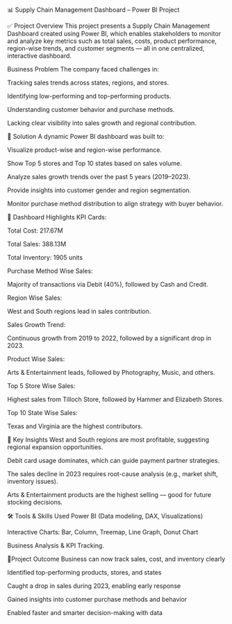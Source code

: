 📊 Supply Chain Management Dashboard – Power BI Project

✅ Project Overview
This project presents a Supply Chain Management Dashboard created using Power BI, which enables stakeholders to monitor and analyze key metrics such as total sales, costs, product performance, region-wise trends, and customer segments — all in one centralized, interactive dashboard.

 Business Problem
The company faced challenges in:

Tracking sales trends across states, regions, and stores.

Identifying low-performing and top-performing products.

Understanding customer behavior and purchase methods.

Lacking clear visibility into sales growth and regional contribution.

🎯 Solution
A dynamic Power BI dashboard was built to:

Visualize product-wise and region-wise performance.

Show Top 5 stores and Top 10 states based on sales volume.

Analyze sales growth trends over the past 5 years (2019–2023).

Provide insights into customer gender and region segmentation.

Monitor purchase method distribution to align strategy with buyer behavior.

📌 Dashboard Highlights
KPI Cards:

Total Cost: 217.67M

Total Sales: 388.13M

Total Inventory: 1905 units

Purchase Method Wise Sales:

Majority of transactions via Debit (40%), followed by Cash and Credit.

Region Wise Sales:

West and South regions lead in sales contribution.

Sales Growth Trend:

Continuous growth from 2019 to 2022, followed by a significant drop in 2023.

Product Wise Sales:

Arts & Entertainment leads, followed by Photography, Music, and others.

Top 5 Store Wise Sales:

Highest sales from Tilloch Store, followed by Hammer and Elizabeth Stores.

Top 10 State Wise Sales:

Texas and Virginia are the highest contributors.

🧠 Key Insights
West and South regions are most profitable, suggesting regional expansion opportunities.

Debit card usage dominates, which can guide payment partner strategies.

The sales decline in 2023 requires root-cause analysis (e.g., market shift, inventory issues).

Arts & Entertainment products are the highest selling — good for future stocking decisions.

🛠️ Tools & Skills Used
Power BI (Data modeling, DAX, Visualizations)

Interactive Charts: Bar, Column, Treemap, Line Graph, Donut Chart

Business Analysis & KPI Tracking.

🧩Project Outcome
Business can now track sales, cost, and inventory clearly

Identified top-performing products, stores, and states

Caught a drop in sales during 2023, enabling early response

Gained insights into customer purchase methods and behavior

Enabled faster and smarter decision-making with data
